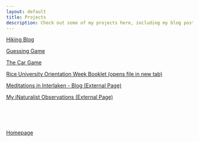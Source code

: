 ```yaml
---
layout: default
title: Projects
description: Check out some of my projects here, including my blog posts and writing projects.
---
```


[Hiking Blog](hiking.md)

[Guessing Game](projects/guessing.md)

[The Car Game](projects/car-game.md)

<a href="https://www.dropbox.com/scl/fi/s8swve5qmk5xclc1om9zi/O-Week-Book-Final-small.pdf?rlkey=16ocq7clm6yb5pnx6higla13z&st=uarq2i4b&dl=0" target="_blank">
  Rice University Orientation Week Booklet (opens file in new tab)
</a>

<a href="https://interlakenwalks.blogspot.com/" target="_blank">Meditations in Interlaken - Blog (External Page)</a>

<a href="https://www.inaturalist.org/people/annahowsky" target="_blank">My iNaturalist Observations (External Page)</a>

<br><br><br>



[Homepage](../index.md)